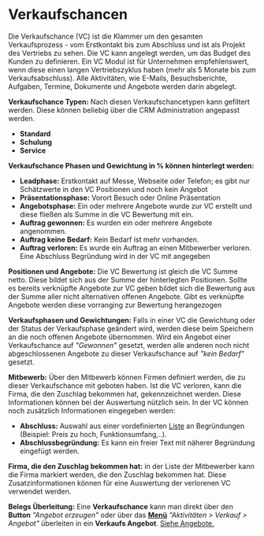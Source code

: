 # Verkaufschancen

Die Verkaufschance (VC) ist die Klammer um den gesamten Verkaufsprozess - vom Erstkontakt bis zum Abschluss und ist als Projekt des Vertriebs zu sehen. Die VC kann angelegt werden, um das Budget des Kunden zu definieren. Ein VC Modul ist für Unternehmen empfehlenswert, wenn diese einen langen Vertriebszyklus haben (mehr als 5 Monate bis zum Verkaufsabschluss). Alle Aktivitäten, wie E-Mails, Besuchsberichte, Aufgaben, Termine, Dokumente und Angebote werden darin abgelegt.

**Verkaufschance Typen:** Nach diesen Verkaufschancetypen kann gefiltert werden. Diese können beliebig über die CRM Administration angepasst werden.
- **Standard**
- **Schulung**
- **Service**

**Verkaufschance Phasen und Gewichtung in % können hinterlegt werden:**
- **Leadphase:** Erstkontakt auf Messe, Webseite oder Telefon; es gibt nur Schätzwerte in den VC Positionen und noch kein Angebot
- **Präsentationsphase:** Vorort Besuch oder Online Präsentation
- **Angebotsphase:** Ein oder mehrere Angebote wurde zur VC erstellt und diese fließen als Summe in die VC Bewertung mit ein.
- **Auftrag gewonnen:** Es wurden ein oder mehrere Angebote angenommen.
- **Auftrag keine Bedarf:** Kein Bedarf ist mehr vorhanden.
- **Auftrag verloren:** Es wurde ein Auftrag an einen Mitbewerber verloren. Eine Abschluss Begründung wird in der VC mit angegeben

**Positionen und Angebote:** Die VC Bewertung ist gleich die VC Summe netto. Diese bildet sich aus der Summe der hinterlegten Positionen. Sollte es bereits verknüpfte Angebote zur VC geben bildet sich die Bewertung aus der Summe aller nicht alternativen offenen Angebote. Gibt es verknüpfte Angebote werden diese vorranging zur Bewertung herangezogen

**Verkaufsphasen und Gewichtungen:** Falls in einer VC die Gewichtung oder der Status der Verkaufsphase geändert wird, werden diese beim Speichern an die noch offenen Angebote übernommen.
Wird ein Angebot einer Verkaufschance auf *"Gewonnen"* gesetzt, werden alle anderen noch nicht abgeschlossenen Angebote zu dieser Verkaufschance auf *"kein Bedarf"* gesetzt.

**Mitbewerb:** Über den Mitbewerb können Firmen definiert werden, die zu dieser Verkaufschance mit geboten haben. 
Ist die VC verloren, kann die Firma, die den Zuschlag bekommen hat, gekennzeichnet werden. Diese Informationen können bei der Auswertung nützlich sein.
In der VC können noch zusätzlich Informationen eingegeben werden:

- **Abschluss:** Auswahl aus einer vordefinierten [Liste](README.md) an Begründungen (Beispiel: Preis zu hoch, Funktionsumfang,..).
- **Abschlussbegründung:** Es kann ein freier Text mit näherer Begründung eingefügt werden.

**Firma, die den Zuschlag bekommen hat:** in der Liste der Mitbewerber kann die Firma markiert werden, die den Zuschlag bekommen hat.
Diese Zusatzinformationen können für eine Auswertung der verlorenen VC verwendet werden.

**Belegs Überleitung:**
Eine **Verkaufschance** kann man direkt über den **Button** *"Angebot erzeugen"* oder über das [**Menü**](README.md) *"Aktivitäten > Verkauf > Angebot"* überleiten in ein **Verkaufs Angebot**. [Siehe Angebote.](README.md) 
